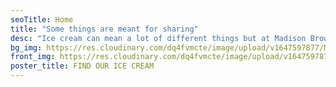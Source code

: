 ```yaml
---
seoTitle: Home
title: "Some things are meant for sharing"
desc: "Ice cream can mean a lot of different things but at Madison Brown it stands for family, friends, and community. Over the years our family has enjoyed countless ice cream trips which still serve as some of our fondest memories, and now we’re bringing our happiness to you."
bg_img: https://res.cloudinary.com/dq4fvmcte/image/upload/v1647597877/Madison%20Brown/blue_sqaure_img_rhjdxs.png
front_img: https://res.cloudinary.com/dq4fvmcte/image/upload/v1647597879/Madison%20Brown/icecream_tvoxh4.png
poster_title: FIND OUR ICE CREAM
---
```

